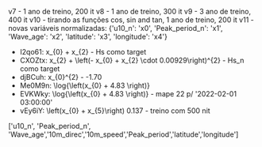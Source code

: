 v7  - 1 ano de treino, 200 it
v8  - 1 ano de treino, 300 it
v9  - 3 ano de treino, 400 it
v10 - tirando as funções cos, sin and tan, 1 ano de treino, 200 it
v11 - novas variáveis normalizadas: {'u10_n': 'x0', 'Peak_period_n': 'x1', 'Wave_age': 'x2', 'latitude': 'x3', 'longitude': 'x4'}
- I2qo61: x_{0} + x_{2} - Hs como target
- CXOZtx: x_{2} + \left(- x_{0} + x_{2} \cdot 0.00929\right)^{2} - Hs_n como target
- djBCuh: x_{0}^{2} - -1.70
- Me0M9n: \log{\left(x_{0} + 4.83 \right)}
- EVKWky: \log{\left(x_{0} + 4.83 \right)} - mape 22 p/ '2022-02-01 03:00:00'
- vEy6iY: \left(x_{0} + x_{5}\right) 0.137 - treino com 500 nit

['u10_n', 'Peak_period_n', 'Wave_age','10m_direc','10m_speed','Peak_period','latitude','longitude']